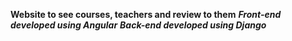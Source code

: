 **Website to see courses, teachers and review to them**
***Front-end developed using **Angular*****
***Back-end developed using **Django*****